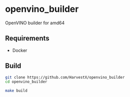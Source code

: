 # openvino_builder
OpenVINO builder for amd64

## Requirements

- Docker

## Build

```bash
git clone https://github.com/HarvestX/openvino_builder
cd openvino_builder

make build
```
